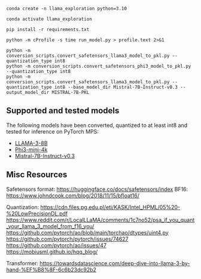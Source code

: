```
conda create -n llama_exploration python=3.10
```
```
conda activate llama_exploration 
```
```
pip install -r requirements.txt
```

```
python -m cProfile -s time run_model.py > profile.text 2>&1
```

```
python -m conversion_scripts.convert_safetensors_llama3_model_to_pkl.py --quantization_type int8
python -m conversion_scripts.convert_safetensors_phi3_model_to_pkl.py --quantization_type int8
python -m conversion_scripts.convert_safetensors_llama3_model_to_pkl.py --quantization_type int8 --base_model_dir Mistral-7B-Instruct-v0.3 --output_model_dir MISTRAL-7B-PKL
```

## Supported and tested models

The following models have been converted, quantized to at least int8 and tested for inference on PyTorch MPS:
* [LLAMA-3-8B](https://huggingface.co/meta-llama/Meta-Llama-3-8B)
* [Phi3-mini-4k](https://huggingface.co/microsoft/Phi-3-mini-4k-instruct)
* [Mistral-7B-Instruct-v0.3](https://huggingface.co/mistralai/Mistral-7B-Instruct-v0.3)


## Misc Resources
Safetensors format: https://huggingface.co/docs/safetensors/index
BF16: https://www.johndcook.com/blog/2018/11/15/bfloat16/

Quantization: 
https://cdn.files.pg.edu.pl/eti/KASK/Intel_HPML/05%20-%20LowPrecisionDL.pdf
https://www.reddit.com/r/LocalLLaMA/comments/1c7no52/psa_if_you_quant_your_llama_3_model_from_f16_you/
https://github.com/pytorch/ao/blob/main/torchao/dtypes/uint4.py
https://github.com/pytorch/pytorch/issues/74627
https://github.com/pytorch/ao/issues/47
https://mobiusml.github.io/hqq_blog/



Transformer:
https://towardsdatascience.com/deep-dive-into-llama-3-by-hand-%EF%B8%8F-6c6b23dc92b2